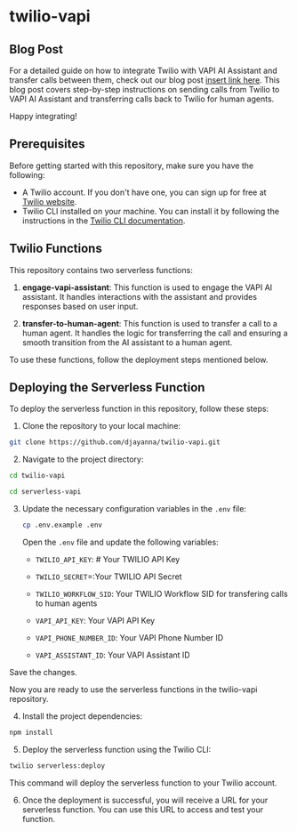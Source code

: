 # twilio-vapi

## Blog Post

For a detailed guide on how to integrate Twilio with VAPI AI Assistant and transfer calls between them, check out our blog post [insert link here](https://...). This blog post covers step-by-step instructions on sending calls from Twilio to VAPI AI Assistant and transferring calls back to Twilio for human agents.

Happy integrating!

## Prerequisites

Before getting started with this repository, make sure you have the following:

- A Twilio account. If you don't have one, you can sign up for free at [Twilio website](https://www.twilio.com/try-twilio).
- Twilio CLI installed on your machine. You can install it by following the instructions in the [Twilio CLI documentation](https://www.twilio.com/docs/twilio-cli/quickstart).

## Twilio Functions

This repository contains two serverless functions:

1. **engage-vapi-assistant**: This function is used to engage the VAPI AI assistant. It handles interactions with the assistant and provides responses based on user input.

2. **transfer-to-human-agent**: This function is used to transfer a call to a human agent. It handles the logic for transferring the call and ensuring a smooth transition from the AI assistant to a human agent.

To use these functions, follow the deployment steps mentioned below.

## Deploying the Serverless Function

To deploy the serverless function in this repository, follow these steps:

1. Clone the repository to your local machine:

```bash
git clone https://github.com/djayanna/twilio-vapi.git
```

2. Navigate to the project directory:

```bash
cd twilio-vapi

cd serverless-vapi
```

3. Update the necessary configuration variables in the `.env` file:

   ```bash
   cp .env.example .env
   ```

   Open the `.env` file and update the following variables:

   - `TWILIO_API_KEY`: # Your TWILIO API Key
   - `TWILIO_SECRET`=:Your TWILIO API Secret

   - `TWILIO_WORKFLOW_SID`: Your TWILIO Workflow SID for transfering calls to human agents

   - `VAPI_API_KEY`: Your VAPI API Key
   - `VAPI_PHONE_NUMBER_ID`: Your VAPI Phone Number ID
   - `VAPI_ASSISTANT_ID`: Your VAPI Assistant ID

Save the changes.

Now you are ready to use the serverless functions in the twilio-vapi repository.

4. Install the project dependencies:

```bash
npm install
```

5. Deploy the serverless function using the Twilio CLI:

```bash
twilio serverless:deploy
```

This command will deploy the serverless function to your Twilio account.

6. Once the deployment is successful, you will receive a URL for your serverless function. You can use this URL to access and test your function.


